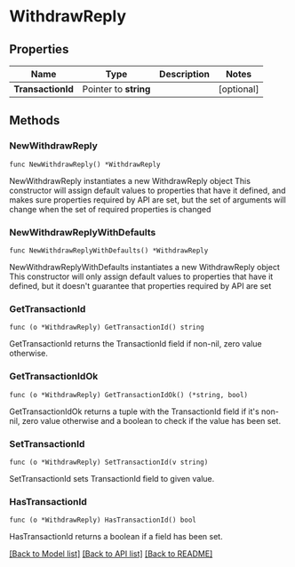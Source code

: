 # WithdrawReply

## Properties

Name | Type | Description | Notes
------------ | ------------- | ------------- | -------------
**TransactionId** | Pointer to **string** |  | [optional] 

## Methods

### NewWithdrawReply

`func NewWithdrawReply() *WithdrawReply`

NewWithdrawReply instantiates a new WithdrawReply object
This constructor will assign default values to properties that have it defined,
and makes sure properties required by API are set, but the set of arguments
will change when the set of required properties is changed

### NewWithdrawReplyWithDefaults

`func NewWithdrawReplyWithDefaults() *WithdrawReply`

NewWithdrawReplyWithDefaults instantiates a new WithdrawReply object
This constructor will only assign default values to properties that have it defined,
but it doesn't guarantee that properties required by API are set

### GetTransactionId

`func (o *WithdrawReply) GetTransactionId() string`

GetTransactionId returns the TransactionId field if non-nil, zero value otherwise.

### GetTransactionIdOk

`func (o *WithdrawReply) GetTransactionIdOk() (*string, bool)`

GetTransactionIdOk returns a tuple with the TransactionId field if it's non-nil, zero value otherwise
and a boolean to check if the value has been set.

### SetTransactionId

`func (o *WithdrawReply) SetTransactionId(v string)`

SetTransactionId sets TransactionId field to given value.

### HasTransactionId

`func (o *WithdrawReply) HasTransactionId() bool`

HasTransactionId returns a boolean if a field has been set.


[[Back to Model list]](../README.md#documentation-for-models) [[Back to API list]](../README.md#documentation-for-api-endpoints) [[Back to README]](../README.md)



